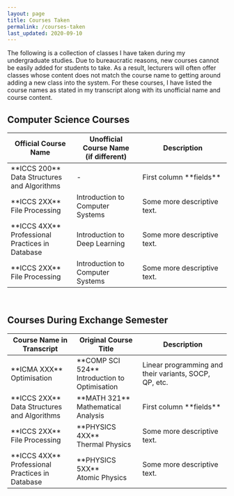 ```yaml
---
layout: page
title: Courses Taken
permalink: /courses-taken
last_updated: 2020-09-10
---
```


The following is a collection of classes I have taken during my undergraduate studies. Due to bureaucratic reasons, new courses cannot be easily added for students to take. As a result, lecturers will often offer classes whose content does not match the course name to getting around adding a new class into the system. For these courses, I have listed the course names as stated in my transcript along with its unofficial name and course content.

## Computer Science Courses

<table width="100%">
<colgroup>
<col width="30%" />
<col width="30%" />
<col width="40%" />
</colgroup>
<thead>
<tr class="header">
<th>Official Course Name</th>
<th>Unofficial Course Name <br> (if different) </th>
<th>Description</th>
</tr>
</thead>
<tbody>
<tr>
<td markdown="span">**ICCS 200** <br> Data Structures and Algorithms</td>
<td markdown="span"> - </td>
<td markdown="span">First column **fields**</td>
</tr>
<tr>
<td markdown="span">**ICCS 2XX** <br> File Processing </td>
<td markdown="span">Introduction to Computer Systems</td>
<td markdown="span">Some more descriptive text.</td>
</tr>
<tr>
<td markdown="span">**ICCS 4XX** <br> Professional Practices in Database </td>
<td markdown="span"> Introduction to Deep Learning </td>
<td markdown="span">Some more descriptive text.</td>
</tr>
<tr>
<td markdown="span">**ICCS 2XX** <br> File Processing </td>
<td markdown="span">Introduction to Computer Systems</td>
<td markdown="span">Some more descriptive text.</td>
</tr>
</tbody>
</table>

<br>

## Courses During Exchange Semester

<table width="100%">
<colgroup>
<col width="30%" />
<col width="30%" />
<col width="40%" />
</colgroup>
<thead>
<tr class="header">
<th>Course Name in Transcript</th>
<th>Original Course Title</th>
<th>Description</th>
</tr>
</thead>
<tbody>
<tr>
<td markdown="span">**ICMA XXX** <br> Optimisation </td>
<td markdown="span">**COMP SCI 524** <br> Introduction to Optimisation</td>
<td markdown="span">Linear programming and their variants, SOCP, QP, etc.</td>
</tr>
<tr>
<td markdown="span">**ICCS 2XX** <br> Data Structures and Algorithms</td>
<td markdown="span"> **MATH 321** <br> Mathematical Analysis </td>
<td markdown="span">First column **fields**</td>
</tr>
<tr>
<td markdown="span">**ICCS 2XX** <br> File Processing </td>
<td markdown="span">**PHYSICS 4XX** <br> Thermal Physics</td>
<td markdown="span">Some more descriptive text.</td>
</tr>
<tr>
<td markdown="span">**ICCS 4XX** <br> Professional Practices in Database </td>
<td markdown="span"> **PHYSICS 5XX** <br> Atomic Physics </td>
<td markdown="span">Some more descriptive text.</td>
</tr>
</tbody>
</table>
